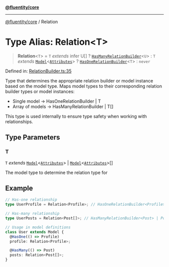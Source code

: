 [**@fluentity/core**](../README.md)

***

[@fluentity/core](../globals.md) / Relation

# Type Alias: Relation\<T\>

> **Relation**\<`T`\> = `T` *extends* infer U[] ? [`HasManyRelationBuilder`](../classes/HasManyRelationBuilder.md)\<`U`\> : `T` *extends* [`Model`](../classes/Model.md)\<[`Attributes`](../interfaces/Attributes.md)\> ? [`HasOneRelationBuilder`](../classes/HasOneRelationBuilder.md)\<`T`\> : `never`

Defined in: [RelationBuilder.ts:35](https://github.com/cedricpierre/fluentity-core/blob/b9e907b503f5d8cbc83b38cdb5626da057589278/src/RelationBuilder.ts#L35)

Type that determines the appropriate relation builder or model instance based on the model type.
Maps model types to their corresponding relation builder types or model instances:
- Single model -> HasOneRelationBuilder<T> | T
- Array of models -> HasManyRelationBuilder<T> | T[]

This type is used internally to ensure type safety when working with relationships.

## Type Parameters

### T

`T` *extends* [`Model`](../classes/Model.md)\<[`Attributes`](../interfaces/Attributes.md)\> \| [`Model`](../classes/Model.md)\<[`Attributes`](../interfaces/Attributes.md)\>[]

The model type to determine the relation type for

## Example

```typescript
// Has-one relationship
type UserProfile = Relation<Profile>; // HasOneRelationBuilder<Profile> | Profile

// Has-many relationship
type UserPosts = Relation<Post[]>; // HasManyRelationBuilder<Post> | Post[]

// Usage in model definitions
class User extends Model {
  @HasOne(() => Profile)
  profile: Relation<Profile>;

  @HasMany(() => Post)
  posts: Relation<Post[]>;
}
```
